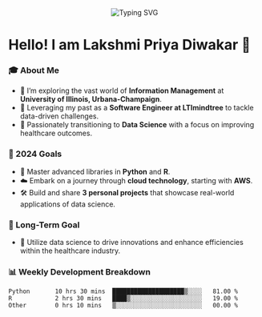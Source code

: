 <div align="center">
    <img src="https://readme-typing-svg.herokuapp.com?font=Jetbrains+mono&size=40&duration=3000&color=33FF33&center=true&vCenter=true&width=700&lines=Welcome+to+my+Github" alt="Typing SVG"/>
</div>

# Hello! I am Lakshmi Priya Diwakar 👋

### 🎓 About Me
- 🌱 I’m exploring the vast world of **Information Management** at **University of Illinois, Urbana-Champaign**.
- 🔭 Leveraging my past as a **Software Engineer at LTImindtree** to tackle data-driven challenges.
- 🤖 Passionately transitioning to **Data Science** with a focus on improving healthcare outcomes.

### 🎯 2024 Goals
- 🐍 Master advanced libraries in **Python** and **R**.
- ☁️ Embark on a journey through **cloud technology**, starting with **AWS**.
- 🛠️ Build and share **3 personal projects** that showcase real-world applications of data science.

### 🚀 Long-Term Goal
- 🏥 Utilize data science to drive innovations and enhance efficiencies within the healthcare industry.

### 📊 Weekly Development Breakdown
<!--START_SECTION:waka-->
```text
Python       10 hrs 30 mins  ████████████████████▒░░░░   81.00 %
R            2 hrs 30 mins   ████▒░░░░░░░░░░░░░░░░░░░░   19.00 %
Other        0 hrs 10 mins   ▒░░░░░░░░░░░░░░░░░░░░░░░░   00.00 %






